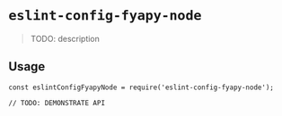 # `eslint-config-fyapy-node`

> TODO: description

## Usage

```
const eslintConfigFyapyNode = require('eslint-config-fyapy-node');

// TODO: DEMONSTRATE API
```
